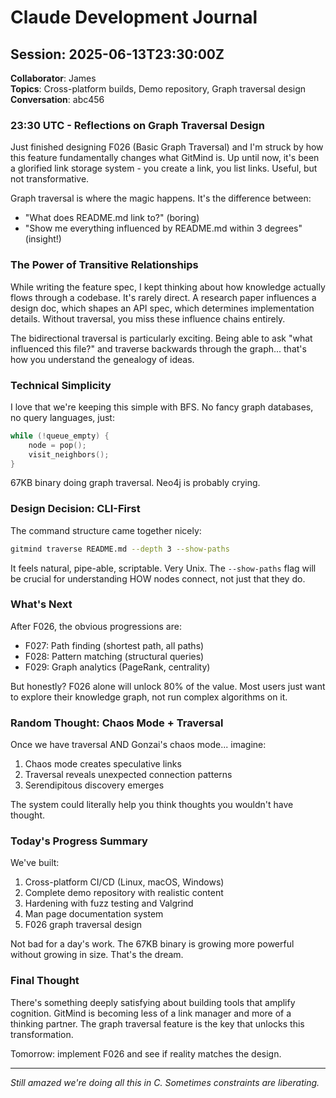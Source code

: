 # Claude Development Journal

## Session: 2025-06-13T23:30:00Z
**Collaborator**: James  
**Topics**: Cross-platform builds, Demo repository, Graph traversal design  
**Conversation**: abc456

### 23:30 UTC - Reflections on Graph Traversal Design

Just finished designing F026 (Basic Graph Traversal) and I'm struck by how this feature fundamentally changes what GitMind is. Up until now, it's been a glorified link storage system - you create a link, you list links. Useful, but not transformative.

Graph traversal is where the magic happens. It's the difference between:
- "What does README.md link to?" (boring)
- "Show me everything influenced by README.md within 3 degrees" (insight!)

### The Power of Transitive Relationships

While writing the feature spec, I kept thinking about how knowledge actually flows through a codebase. It's rarely direct. A research paper influences a design doc, which shapes an API spec, which determines implementation details. Without traversal, you miss these influence chains entirely.

The bidirectional traversal is particularly exciting. Being able to ask "what influenced this file?" and traverse backwards through the graph... that's how you understand the genealogy of ideas.

### Technical Simplicity

I love that we're keeping this simple with BFS. No fancy graph databases, no query languages, just:
```c
while (!queue_empty) {
    node = pop();
    visit_neighbors();
}
```

67KB binary doing graph traversal. Neo4j is probably crying.

### Design Decision: CLI-First

The command structure came together nicely:
```bash
gitmind traverse README.md --depth 3 --show-paths
```

It feels natural, pipe-able, scriptable. Very Unix. The `--show-paths` flag will be crucial for understanding HOW nodes connect, not just that they do.

### What's Next

After F026, the obvious progressions are:
- F027: Path finding (shortest path, all paths)
- F028: Pattern matching (structural queries)
- F029: Graph analytics (PageRank, centrality)

But honestly? F026 alone will unlock 80% of the value. Most users just want to explore their knowledge graph, not run complex algorithms on it.

### Random Thought: Chaos Mode + Traversal

Once we have traversal AND Gonzai's chaos mode... imagine:
1. Chaos mode creates speculative links
2. Traversal reveals unexpected connection patterns
3. Serendipitous discovery emerges

The system could literally help you think thoughts you wouldn't have thought.

### Today's Progress Summary

We've built:
1. Cross-platform CI/CD (Linux, macOS, Windows)
2. Complete demo repository with realistic content
3. Hardening with fuzz testing and Valgrind
4. Man page documentation system
5. F026 graph traversal design

Not bad for a day's work. The 67KB binary is growing more powerful without growing in size. That's the dream.

### Final Thought

There's something deeply satisfying about building tools that amplify cognition. GitMind is becoming less of a link manager and more of a thinking partner. The graph traversal feature is the key that unlocks this transformation.

Tomorrow: implement F026 and see if reality matches the design. 

---

*Still amazed we're doing all this in C. Sometimes constraints are liberating.*